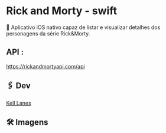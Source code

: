 # Rick and Morty - swift 

📱 Aplicativo iOS nativo capaz de listar e visualizar detalhes dos personagens da série Rick&Morty.

## API : 
https://rickandmortyapi.com/api


## 🖇️ Dev
[Kell Lanes](https://www.linkedin.com/in/kell-lanes-dev/)

## 🛠️ Imagens


